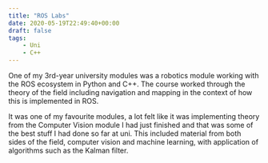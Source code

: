 ```yaml
---
title: "ROS Labs"
date: 2020-05-19T22:49:40+00:00
draft: false
tags:
    - Uni
    - C++
---
```


One of my 3rd-year university modules was a robotics module working with the ROS ecosystem in Python and C++. The course worked through the theory of the field including navigation and mapping in the context of how this is implemented in ROS.

It was one of my favourite modules, a lot felt like it was implementing theory from the Computer Vision module I had just finished and that was some of the best stuff I had done so far at uni. This included material from both sides of the field, computer vision and machine learning, with application of algorithms such as the Kalman filter.